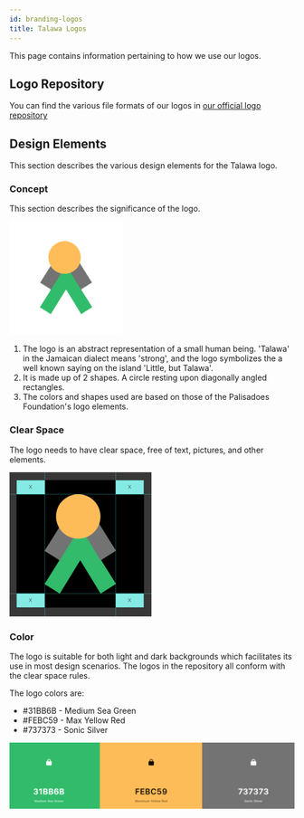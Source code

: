 ```yaml
---
id: branding-logos
title: Talawa Logos
---
```


This page contains information pertaining to how we use our logos.

## Logo Repository

You can find the various file formats of our logos in [our official logo repository](https://github.com/PalisadoesFoundation/talawa-docs/tree/master/static/img/logos)


## Design Elements

This section describes the various design elements for the Talawa logo.

### Concept

This section describes the significance of the logo.

![Small Logo](/img/logos/talawa-logo-200x200.png)

1. The logo is an abstract representation of a small human being. 'Talawa' in the Jamaican dialect means 'strong', and the logo symbolizes the a well known saying on the island 'Little, but Talawa'.
1. It is made up of 2 shapes. A circle resting upon diagonally angled rectangles.
1. The colors and shapes used are based on those of the Palisadoes Foundation's logo elements.

### Clear Space
The logo needs to have clear space, free of text, pictures, and other elements.

![Clear Space](/img/logos/talawa-logo-clear-space.png)

### Color

The logo is suitable for both light and dark backgrounds which facilitates its use in most design scenarios. The logos in the repository all conform with the clear space rules.

The logo colors are:

 - #31BB6B - Medium Sea Green
 - #FEBC59 - Max Yellow Red
 - #737373 - Sonic Silver

![ColorPalette](/img/logos/talawa-logo-colors.png)
